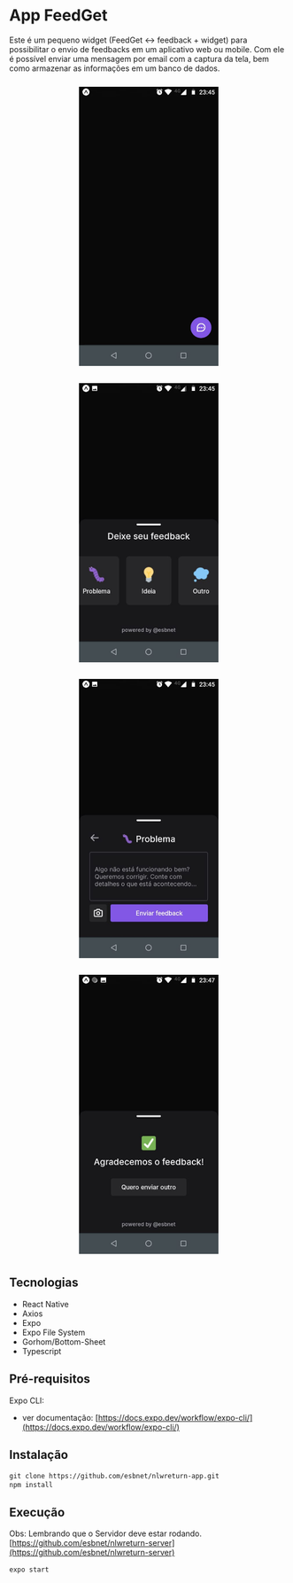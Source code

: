 # App FeedGet 

Este é um pequeno widget (FeedGet ↔  feedback + widget) para possibilitar o envio de feedbacks em um aplicativo web ou mobile. Com ele é possível enviar uma mensagem por email com a captura da tela, bem como armazenar as informações em um banco de dados.

<div style="display: flex; justify-content: center; flex-wrap: wrap; gap: 10px 20px;">
  <img src="/doc/tela01.jpeg" style="width: 50%; margin: 10px; border: solid 1px #fff">
  <img src="/doc/tela02.jpeg" style="width: 50%; margin: 10px">
  <img src="/doc/tela03.jpeg" style="width: 50%; margin: 10px">
  <img src="/doc/tela04.jpeg" style="width: 50%; margin: 10px">
</div>

## Tecnologias

- React Native
- Axios
- Expo
- Expo File System
- Gorhom/Bottom-Sheet
- Typescript

## Pré-requisitos

Expo CLI: 
  - ver documentação: [https://docs.expo.dev/workflow/expo-cli/](https://docs.expo.dev/workflow/expo-cli/)

## Instalação

```
git clone https://github.com/esbnet/nlwreturn-app.git
npm install
```

## Execução

Obs: Lembrando que o Servidor deve estar rodando. [https://github.com/esbnet/nlwreturn-server](https://github.com/esbnet/nlwreturn-server) 
```
expo start
```